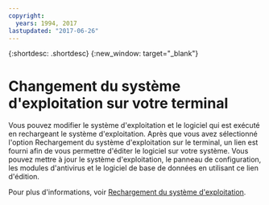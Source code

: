 ```yaml
---
copyright:
  years: 1994, 2017
lastupdated: "2017-06-26"
---
```


{:shortdesc: .shortdesc}
{:new_window: target="_blank"}


# Changement du système d'exploitation sur votre terminal

Vous pouvez modifier le système d'exploitation et le logiciel qui est exécuté en rechargeant le système d'exploitation. Après que vous avez sélectionné l'option Rechargement du système d'exploitation sur le terminal, un lien est fourni afin de vous permettre d'éditer le logiciel sur votre système. Vous pouvez mettre à jour le système d'exploitation, le panneau de configuration, les modules d'antivirus et le logiciel de base de données en utilisant ce lien d'édition. 

Pour plus d'informations, voir [Rechargement du système d'exploitation](../infrastructure/software/vsi_reload_os.html#reloading-an-os). 
